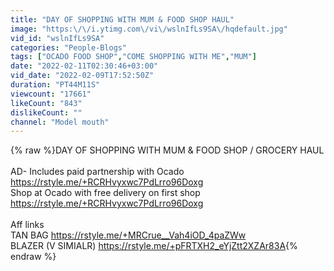 ```yaml
---
title: "DAY OF SHOPPING WITH MUM & FOOD SHOP HAUL"
image: "https:\/\/i.ytimg.com\/vi\/wslnIfLs9SA\/hqdefault.jpg"
vid_id: "wslnIfLs9SA"
categories: "People-Blogs"
tags: ["OCADO FOOD SHOP","COME SHOPPING WITH ME","MUM"]
date: "2022-02-11T02:30:46+03:00"
vid_date: "2022-02-09T17:52:50Z"
duration: "PT44M11S"
viewcount: "17661"
likeCount: "843"
dislikeCount: ""
channel: "Model mouth"
---
```

{% raw %}DAY OF SHOPPING WITH MUM &amp; FOOD SHOP / GROCERY HAUL<br /><br />AD- Includes paid partnership with Ocado <a rel="nofollow" target="blank" href="https://rstyle.me/+RCRHvyxwc7PdLrro96Doxg">https://rstyle.me/+RCRHvyxwc7PdLrro96Doxg</a><br />Shop at Ocado with free delivery on first shop <a rel="nofollow" target="blank" href="https://rstyle.me/+RCRHvyxwc7PdLrro96Doxg">https://rstyle.me/+RCRHvyxwc7PdLrro96Doxg</a><br /><br />Aff links<br />TAN BAG <a rel="nofollow" target="blank" href="https://rstyle.me/+MRCrue__Vah4iOD_4paZWw">https://rstyle.me/+MRCrue__Vah4iOD_4paZWw</a><br />BLAZER (V SIMIALR) <a rel="nofollow" target="blank" href="https://rstyle.me/+pFRTXH2_eYjZtt2XZAr83A">https://rstyle.me/+pFRTXH2_eYjZtt2XZAr83A</a>{% endraw %}
